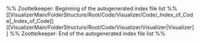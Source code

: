 %% Zoottelkeeper: Beginning of the autogenerated index file list  %%
 [[VisualizerMain/FolderStructure/Root/Code/Visualizer/Code/_Index_of_Code|_Index_of_Code]]
 [[VisualizerMain/FolderStructure/Root/Code/Visualizer/Visualizer|Visualizer]]
%% Zoottelkeeper: End of the autogenerated index file list  %%
